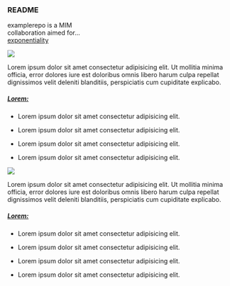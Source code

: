 <html lang="en" style="height: 100%">
  <head>
    <meta charset="UTF-8" />
    <meta name="viewport" content="width=device-width, initial-scale=1.0" />
    <meta http-equiv="X-UA-Compatible" content="ie=edge" />
    <title>README</title>
    <link
      rel="stylesheet"
      href="https://stackpath.bootstrapcdn.com/bootstrap/4.2.1/css/bootstrap.min.css"
      integrity="sha384-GJzZqFGwb1QTTN6wy59ffF1BuGJpLSa9DkKMp0DgiMDm4iYMj70gZWKYbI706tWS"
      crossorigin="anonymous"
    />
    <link
      rel="stylesheet"
      href="https://unpkg.com/bootstrap-table@1.15.4/dist/bootstrap-table.min.css"
    /></head>
  <body style="height: 100%;">
    <div class="container-liquid h-100">
      <div class="card">
        <div class="card-header">
         <div class="row justify-content-center text-center">
           <h3 class="display-4">README</h3>
         </div>
         <div class="row justify-content-center text-center">
           <div class="col-6 d-flex flex-column justify-content-center">
             <p>examplerepo is a MIM <br> collaboration aimed for... <br><u>exponentiality</u></p>
           </div>
          </div>
        </div>
        <div class="card-body">
          <div class="row justify-content-center text-center px-5">
            <div>
             <img src="static/morningstarLogo.png" class="w-50">
            </div>
          </div>
          <div class="row px-5 py-3">
            <p>
              Lorem ipsum dolor sit amet consectetur adipisicing elit. Ut mollitia minima officia, error dolores iure est doloribus omnis libero harum culpa repellat dignissimos velit deleniti blanditiis, perspiciatis cum cupiditate explicabo.
            </p>
          </div>
          <div class="row px-5">
            <div class="col">
              <div class="row">
                <h5>
                  <u>Lorem:</u>
                </h5>
              </div>
              <ul>
                <li>
                  <p>Lorem ipsum dolor sit amet consectetur adipisicing elit.
                  </p>
                </li>
                <li>
                  <p>Lorem ipsum dolor sit amet consectetur adipisicing elit.
                  </p>
                </li>
                <li>
                  <p>Lorem ipsum dolor sit amet consectetur adipisicing elit.
                  </p>
                </li>
                <li>
                  <p>Lorem ipsum dolor sit amet consectetur adipisicing elit.
                  </p>
                </li>
              </ul>
            </div>
          </div>
          <div class="row justify-content-center text-center p-3">
            <div class="col-10">
              <img src="static/barchart.png">
            </div>
          </div>
          <div class="row px-5 pt-3">
            <div class="col-10">
              <p>
              Lorem ipsum dolor sit amet consectetur adipisicing elit. Ut mollitia minima officia, error dolores iure est doloribus omnis libero harum culpa repellat dignissimos velit deleniti blanditiis, perspiciatis cum cupiditate explicabo.
            </p>
            </div>
          </div>
          <div class="row px-5 py-3">
            <div class="col">
              <div class="row">
                <h5>
                  <u>Lorem:</u>
                </h5>
              </div>
              <ul>
                <li>
                  <p>Lorem ipsum dolor sit amet consectetur adipisicing elit.
                  </p>
                </li>
                <li>
                  <p>Lorem ipsum dolor sit amet consectetur adipisicing elit.
                  </p>
                </li>
                <li>
                  <p>Lorem ipsum dolor sit amet consectetur adipisicing elit.
                  </p>
                </li>
                <li>
                  <p>Lorem ipsum dolor sit amet consectetur adipisicing elit.
                  </p>
                </li>
              </ul>
            </div>
          </div>
        </div>
      </div>
    </div>
    <script>
      src="https://cdnjs.cloudflare.com/ajax/libs/popper.js/1.14.6/umd/popper.min.js"
      integrity="sha384-wHAiFfRlMFy6i5SRaxvfOCifBUQy1xHdJ/yoi7FRNXMRBu5WHdZYu1hA6ZOblgut"
      crossorigin="anonymous"
    >/n</script>
    <script
      src="https://stackpath.bootstrapcdn.com/bootstrap/4.2.1/js/bootstrap.min.js"
      integrity="sha384-B0UglyR+jN6CkvvICOB2joaf5I4l3gm9GU6Hc1og6Ls7i6U/mkkaduKaBhlAXv9k"
      crossorigin="anonymous"
    ></script>
    <script src="https://unpkg.com/bootstrap-table@1.15.4/dist/bootstrap-table.min.js"></script>
  </body>
</html>
